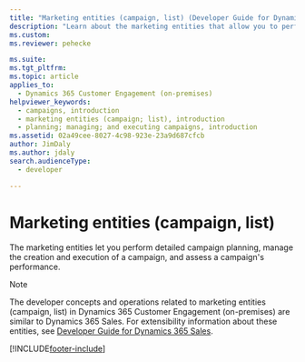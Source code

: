 ```yaml
---
title: "Marketing entities (campaign, list) (Developer Guide for Dynamics 365 Customer Engagement (on-premises)) | MicrosoftDocs"
description: "Learn about the marketing entities that allow you to perform campaign planning, manage the creation and execution of a campaign, and assess a campaign's performance."
ms.custom: 
ms.reviewer: pehecke

ms.suite: 
ms.tgt_pltfrm: 
ms.topic: article
applies_to: 
  - Dynamics 365 Customer Engagement (on-premises)
helpviewer_keywords: 
  - campaigns, introduction
  - marketing entities (campaign; list), introduction
  - planning; managing; and executing campaigns, introduction
ms.assetid: 02a49cee-8027-4c98-923e-23a9d687cfcb
author: JimDaly
ms.author: jdaly
search.audienceType: 
  - developer

---
```

# Marketing entities (campaign, list)

The marketing entities let you perform detailed campaign planning, manage the creation and execution of a campaign, and assess a campaign's performance.  

>[!NOTE]
>The developer concepts and operations related to marketing entities (campaign, list) in Dynamics 365 Customer Engagement (on-premises) are similar to Dynamics 365 Sales. For extensibility information about these entities, see [Developer Guide for Dynamics 365 Sales](/dynamics365/sales/developer/developer-guide).


[!INCLUDE[footer-include](../../../includes/footer-banner.md)]
